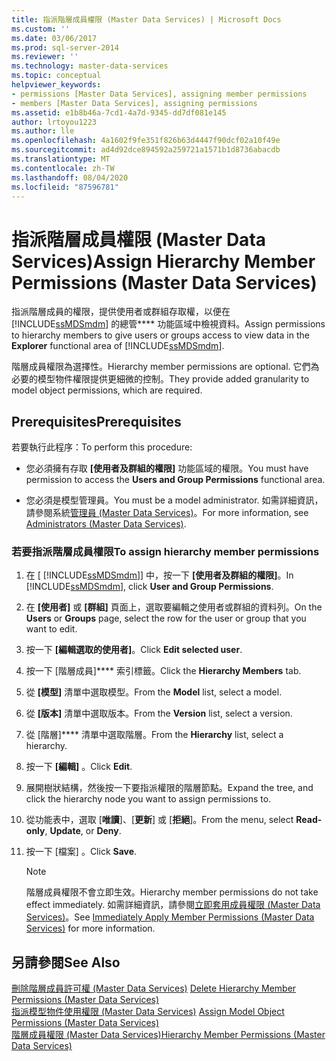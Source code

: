 ```yaml
---
title: 指派階層成員權限 (Master Data Services) | Microsoft Docs
ms.custom: ''
ms.date: 03/06/2017
ms.prod: sql-server-2014
ms.reviewer: ''
ms.technology: master-data-services
ms.topic: conceptual
helpviewer_keywords:
- permissions [Master Data Services], assigning member permissions
- members [Master Data Services], assigning permissions
ms.assetid: e1b8b46a-7cd1-4a7d-9345-dd7df081e145
author: lrtoyou1223
ms.author: lle
ms.openlocfilehash: 4a1602f9fe351f826b63d4447f90dcf02a10f49e
ms.sourcegitcommit: ad4d92dce894592a259721a1571b1d8736abacdb
ms.translationtype: MT
ms.contentlocale: zh-TW
ms.lasthandoff: 08/04/2020
ms.locfileid: "87596781"
---
```

# <a name="assign-hierarchy-member-permissions-master-data-services"></a><span data-ttu-id="4480b-102">指派階層成員權限 (Master Data Services)</span><span class="sxs-lookup"><span data-stu-id="4480b-102">Assign Hierarchy Member Permissions (Master Data Services)</span></span>
  <span data-ttu-id="4480b-103">指派階層成員的權限，提供使用者或群組存取權，以便在 [!INCLUDE[ssMDSmdm](../includes/ssmdsmdm-md.md)] 的總管\*\*\*\* 功能區域中檢視資料。</span><span class="sxs-lookup"><span data-stu-id="4480b-103">Assign permissions to hierarchy members to give users or groups access to view data in the **Explorer** functional area of [!INCLUDE[ssMDSmdm](../includes/ssmdsmdm-md.md)].</span></span>  
  
 <span data-ttu-id="4480b-104">階層成員權限為選擇性。</span><span class="sxs-lookup"><span data-stu-id="4480b-104">Hierarchy member permissions are optional.</span></span> <span data-ttu-id="4480b-105">它們為必要的模型物件權限提供更細微的控制。</span><span class="sxs-lookup"><span data-stu-id="4480b-105">They provide added granularity to model object permissions, which are required.</span></span>  
  
## <a name="prerequisites"></a><span data-ttu-id="4480b-106">Prerequisites</span><span class="sxs-lookup"><span data-stu-id="4480b-106">Prerequisites</span></span>  
 <span data-ttu-id="4480b-107">若要執行此程序：</span><span class="sxs-lookup"><span data-stu-id="4480b-107">To perform this procedure:</span></span>  
  
-   <span data-ttu-id="4480b-108">您必須擁有存取 **[使用者及群組的權限]** 功能區域的權限。</span><span class="sxs-lookup"><span data-stu-id="4480b-108">You must have permission to access the **Users and Group Permissions** functional area.</span></span>  
  
-   <span data-ttu-id="4480b-109">您必須是模型管理員。</span><span class="sxs-lookup"><span data-stu-id="4480b-109">You must be a model administrator.</span></span> <span data-ttu-id="4480b-110">如需詳細資訊，請參閱系統[管理員 &#40;Master Data Services&#41;](administrators-master-data-services.md)。</span><span class="sxs-lookup"><span data-stu-id="4480b-110">For more information, see [Administrators &#40;Master Data Services&#41;](administrators-master-data-services.md).</span></span>  
  
### <a name="to-assign-hierarchy-member-permissions"></a><span data-ttu-id="4480b-111">若要指派階層成員權限</span><span class="sxs-lookup"><span data-stu-id="4480b-111">To assign hierarchy member permissions</span></span>  
  
1.  <span data-ttu-id="4480b-112">在 [ [!INCLUDE[ssMDSmdm](../includes/ssmdsmdm-md.md)]] 中，按一下 **[使用者及群組的權限]**。</span><span class="sxs-lookup"><span data-stu-id="4480b-112">In [!INCLUDE[ssMDSmdm](../includes/ssmdsmdm-md.md)], click **User and Group Permissions**.</span></span>  
  
2.  <span data-ttu-id="4480b-113">在 **[使用者]** 或 **[群組]** 頁面上，選取要編輯之使用者或群組的資料列。</span><span class="sxs-lookup"><span data-stu-id="4480b-113">On the **Users** or **Groups** page, select the row for the user or group that you want to edit.</span></span>  
  
3.  <span data-ttu-id="4480b-114">按一下 **[編輯選取的使用者]**。</span><span class="sxs-lookup"><span data-stu-id="4480b-114">Click **Edit selected user**.</span></span>  
  
4.  <span data-ttu-id="4480b-115">按一下 [階層成員]\*\*\*\* 索引標籤。</span><span class="sxs-lookup"><span data-stu-id="4480b-115">Click the **Hierarchy Members** tab.</span></span>  
  
5.  <span data-ttu-id="4480b-116">從 **[模型]** 清單中選取模型。</span><span class="sxs-lookup"><span data-stu-id="4480b-116">From the **Model** list, select a model.</span></span>  
  
6.  <span data-ttu-id="4480b-117">從 **[版本]** 清單中選取版本。</span><span class="sxs-lookup"><span data-stu-id="4480b-117">From the **Version** list, select a version.</span></span>  
  
7.  <span data-ttu-id="4480b-118">從 [階層]\*\*\*\* 清單中選取階層。</span><span class="sxs-lookup"><span data-stu-id="4480b-118">From the **Hierarchy** list, select a hierarchy.</span></span>  
  
8.  <span data-ttu-id="4480b-119">按一下 **[編輯]** 。</span><span class="sxs-lookup"><span data-stu-id="4480b-119">Click **Edit**.</span></span>  
  
9. <span data-ttu-id="4480b-120">展開樹狀結構，然後按一下要指派權限的階層節點。</span><span class="sxs-lookup"><span data-stu-id="4480b-120">Expand the tree, and click the hierarchy node you want to assign permissions to.</span></span>  
  
10. <span data-ttu-id="4480b-121">從功能表中，選取 [**唯讀**]、[**更新**] 或 [**拒絕**]。</span><span class="sxs-lookup"><span data-stu-id="4480b-121">From the menu, select **Read-only**, **Update**, or **Deny**.</span></span>  
  
11. <span data-ttu-id="4480b-122">按一下 [檔案] 。</span><span class="sxs-lookup"><span data-stu-id="4480b-122">Click **Save**.</span></span>  
  
    > [!NOTE]  
    >  <span data-ttu-id="4480b-123">階層成員權限不會立即生效。</span><span class="sxs-lookup"><span data-stu-id="4480b-123">Hierarchy member permissions do not take effect immediately.</span></span> <span data-ttu-id="4480b-124">如需詳細資訊，請參閱[立即套用成員權限 &#40;Master Data Services&#41;](../../2014/master-data-services/immediately-apply-member-permissions-master-data-services.md)。</span><span class="sxs-lookup"><span data-stu-id="4480b-124">See [Immediately Apply Member Permissions &#40;Master Data Services&#41;](../../2014/master-data-services/immediately-apply-member-permissions-master-data-services.md) for more information.</span></span>  
  
## <a name="see-also"></a><span data-ttu-id="4480b-125">另請參閱</span><span class="sxs-lookup"><span data-stu-id="4480b-125">See Also</span></span>  
 <span data-ttu-id="4480b-126">[刪除階層成員許可權 &#40;Master Data Services&#41;](../../2014/master-data-services/delete-hierarchy-member-permissions-master-data-services.md) </span><span class="sxs-lookup"><span data-stu-id="4480b-126">[Delete Hierarchy Member Permissions &#40;Master Data Services&#41;](../../2014/master-data-services/delete-hierarchy-member-permissions-master-data-services.md) </span></span>  
 <span data-ttu-id="4480b-127">[指派模型物件使用權限 &#40;Master Data Services&#41;](../../2014/master-data-services/assign-model-object-permissions-master-data-services.md) </span><span class="sxs-lookup"><span data-stu-id="4480b-127">[Assign Model Object Permissions &#40;Master Data Services&#41;](../../2014/master-data-services/assign-model-object-permissions-master-data-services.md) </span></span>  
 [<span data-ttu-id="4480b-128">階層成員權限 &#40;Master Data Services&#41;</span><span class="sxs-lookup"><span data-stu-id="4480b-128">Hierarchy Member Permissions &#40;Master Data Services&#41;</span></span>](../../2014/master-data-services/hierarchy-member-permissions-master-data-services.md)  
  
  
